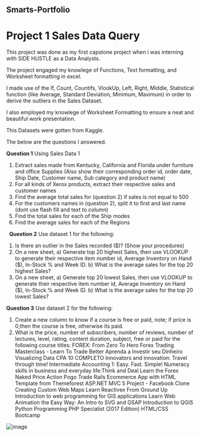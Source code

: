 ## Smarts-Portfolio

# Project 1 Sales Data Query
This project was done as my first capstone project when i was interning with SIDE HUSTLE as a Data Analysts.

The project engaged my knowlege of Functions, Text formatting, and Worksheet formatting in excel.

I made use of the If, Count, Countifs, VlookUp, Left, Right, Middle, Statistical function (like Average, Standard Deviation, Minimum, Maximum) in order to derive the outliers in the Sales Dataset. 

I also employed my knowlege of Worksheet Formatting to ensure a neat and beautiful work presentation. 

This Datasets were gotten from Kaggle.

The below are the questions I answered. 


**Question 1**
Using Sales Data 1
1. Extract sales made from Kentucky, California and Florida under furniture and office Supplies (Also show their corresponding order id, order date, Ship Date, Customer name, Sub category and product name)
2. For all kinds of Xerox products, extract their respective sales and customer names
3. Find the average total sales for (question 2) if sales is not equal to 500
4. For the customers names in (question 2), split it to first and last name (dont use flash fill and text to column)
5. Find the total sales for each of the Ship modes
6. Find the average sales for each of the Regions

 
**Question 2**
Use dataset 1 for the following:
1) Is there an outlier in the Sales recorded ($)? (Show your procedures)
2) On a new sheet,
a) Generate top 20 highest Sales, then use VLOOKUP to generate their respective item number id, Average Inventory on Hand ($), In-Stock % and Week ID.
b) What is the average sales for the top 20 highest Sales?
3) On a new sheet,
a) Generate top 20 lowest Sales, then use VLOOKUP to generate their respective item number id, Average Inventory on Hand ($), In-Stock % and Week ID.
b) What is the average sales for the top 20 lowest Sales?
 
 
**Question 3**
Use dataset 2 for the following:
1) Create a new column to know if a course is free or paid, note; if price is 0,then the course is free, otherwise its paid.
2) What is the price, number of subscribers, number of reviews, number of lectures, level, rating, content duration, subject, free or paid for the following course titles: FOREX: From Zero To Hero Forex Trading Masterclass - Learn To Trade Better Aprenda a Investir seu Dinheiro Visualizing Data CPA 10 COMPLETO Innovators and innovation: Travel through time! Intermediate Accounting 1: Easy. Fast. Simple! Numeracy skills in business and everyday life:Think and Deal Learn the Forex Naked Price Action Pogo Trade Rails Ecommerce App with HTML Template from Themeforest ASP.NET MVC 5 Project - Facebook Clone Creating Custom Web Maps Learn Reactivex From Ground Up Introduction to web programming for GIS applications Learn Web Animation the Easy Way: An Intro to SVG and GSAP Introduction to QGIS Python Programming PHP Specialist (2017 Edition) HTML/CSS Bootcamp 
 

![image](https://user-images.githubusercontent.com/68339249/171917089-8dc2c737-cb54-4b90-a92f-52176f510c76.png)

